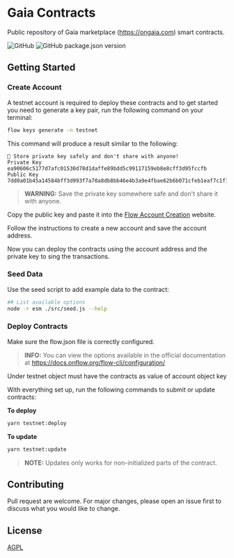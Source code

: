 # Gaia Contracts

Public repository of Gaia marketplace (<https://ongaia.com>) smart contracts.

![GitHub](https://img.shields.io/github/license/NFT-Genius/gaia-contracts)
![GitHub package.json version](https://img.shields.io/github/package-json/v/NFT-Genius/gaia-contracts?color=blue)

## Getting Started

### Create Account

A testnet account is required to deploy these contracts and to get started you need to generate a key pair, run the following command on your terminal:

```bash
flow keys generate -n testnet
```

This command will produce a result similar to the following:

```
🔴️ Store private key safely and don't share with anyone!
Private Key 	 ea90606c5177d7afc01530d78d1daffe89bdd5c99117159eb8e8cff3d95fccfb
Public Key 	 7dd0a01b45a14584bff3d993f7a70a8db8bb46e4b3a9e4fbae62b6b071cfeb1eaf7c1f19a42f5c33f9f66186d0375191a2360134ebfa3a8c30a08173dd8ce0f5
```

> __WARNING:__ Save the private key somewhere safe and don't share it with anyone.

Copy the public key and paste it into the [Flow Account Creation](https://testnet-faucet.onflow.org/) website.

Follow the instructions to create a new account and save the account address.

Now you can deploy the contracts using the account address and the private key to sing the transactions.

### Seed Data

Use the seed script to add example data to the contract:

```bash
## List available options
node -r esm ./src/seed.js --help
```

### Deploy Contracts

Make sure the flow.json file is correctly configured.

> __INFO:__ You can view the options available in the official documentation at <https://docs.onflow.org/flow-cli/configuration/>

Under testnet object must have the contracts as value of account object key

With everything set up, run the following commands to submit or update contracts:

__To deploy__

```bash
yarn testnet:deploy
```

__To update__

```bash
yarn testnet:update
```

> __NOTE:__ Updates only works for non-initialized parts of the contract.

## Contributing

Pull request are welcome. For major changes, please open an issue first to discuss what you would like to change.

## License

[AGPL](https://choosealicense.com/licenses/agpl-3.0/)
